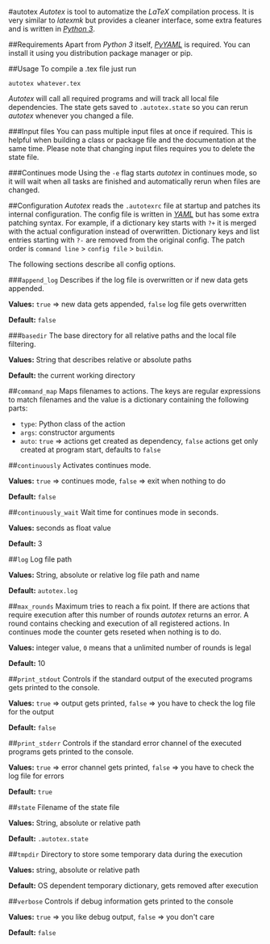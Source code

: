 #autotex
*Autotex* is tool to automatize the *LaTeX* compilation process. It is very similar to *latexmk* but provides a cleaner interface, some extra features and is written in [*Python 3*](https://www.python.org/).

##Requirements
Apart from *Python 3* itself, [*PyYAML*](http://pyyaml.org/) is required. You can install it using you distribution package manager or pip.

##Usage
To compile a .tex file just run

    autotex whatever.tex

*Autotex* will call all required programs and will track all local file dependencies. The state gets saved to `.autotex.state` so you can rerun *autotex* whenever you changed a file.

###Input files
You can pass multiple input files at once if required. This is helpful when building a class or package file and the documentation at the same time. Please note that changing input files requires you to delete the state file.

###Continues mode
Using the `-e` flag starts *autotex* in continues mode, so it will wait when all tasks are finished and automatically rerun when files are changed.

##Configuration
*Autotex* reads the `.autotexrc` file at startup and patches its internal configuration. The config file is written in [*YAML*](http://en.wikipedia.org/wiki/YAML) but has some extra patching syntax. For example, if a dictionary key starts with `?+` it is merged with the actual configuration instead of overwritten. Dictionary keys and list entries starting with `?-` are removed from the original config. The patch order is `command line` > `config file` > `buildin`.

The following sections describe all config options.

###`append_log`
Describes if the log file is overwritten or if new data gets appended.

**Values:** `true` => new data gets appended, `false` log file gets overwritten

**Default:** `false`

###`basedir`
The base directory for all relative paths and the local file filtering.

**Values:** String that describes relative or absolute paths

**Default:** the current working directory

##`command_map`
Maps filenames to actions. The keys are regular expressions to match filenames and the value is a dictionary containing the following parts:

 - `type`: Python class of the action
 - `args`: constructor arguments
 - `auto`: `true` => actions get created as dependency, `false` actions get only created at program start, defaults to `false`

##`continuously`
Activates continues mode.

**Values:** `true` => continues mode, `false` => exit when nothing to do

**Default:** `false`

##`continuously_wait`
Wait time for continues mode in seconds.

**Values:** seconds as float value

**Default:** 3

##`log`
Log file path

**Values:** String, absolute or relative log file path and name

**Default:** `autotex.log`

##`max_rounds`
Maximum tries to reach a fix point. If there are actions that require execution after this number of rounds *autotex* returns an error. A round contains checking and execution of all registered actions. In continues mode the counter gets reseted when nothing is to do.

**Values:** integer value, `0` means that a unlimited number of rounds is legal

**Default:** 10

##`print_stdout`
Controls if the standard output of the executed programs gets printed to the console.

**Values:** `true` => output gets printed, `false` => you have to check the log file for the output

**Default:** `false`

##`print_stderr`
Controls if the standard error channel of the executed programs gets printed to the console.

**Values:** `true` => error channel gets printed, `false` => you have to check the log file for errors

**Default:** `true`

##`state`
Filename of the state file

**Values:** String, absolute or relative path

**Default:** `.autotex.state`

##`tmpdir`
Directory to store some temporary data during the execution

**Values:** string, absolute or relative path

**Default:** OS dependent temporary dictionary, gets removed after execution

##`verbose`
Controls if debug information gets printed to the console

**Values:** `true` => you like debug output, `false` => you don't care

**Default:** `false`

